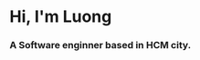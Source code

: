 # Hi, I'm Luong

### A Software enginner based in HCM city.

<!---
luongnguyentrong/luongnguyentrong is a ✨ special ✨ repository because its `README.md` (this file) appears on your GitHub profile.
You can click the Preview link to take a look at your changes.
--->
